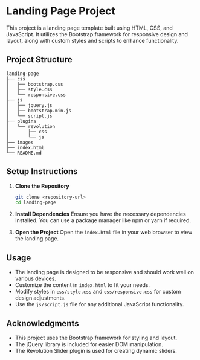 # Landing Page Project

This project is a landing page template built using HTML, CSS, and JavaScript. It utilizes the Bootstrap framework for responsive design and layout, along with custom styles and scripts to enhance functionality.

## Project Structure

```
landing-page
├── css
│   ├── bootstrap.css
│   ├── style.css
│   └── responsive.css
├── js
│   ├── jquery.js
│   ├── bootstrap.min.js
│   └── script.js
├── plugins
│   └── revolution
│       ├── css
│       └── js
├── images
├── index.html
└── README.md
```

## Setup Instructions

1. **Clone the Repository**
   ```bash
   git clone <repository-url>
   cd landing-page
   ```

2. **Install Dependencies**
   Ensure you have the necessary dependencies installed. You can use a package manager like npm or yarn if required.

3. **Open the Project**
   Open the `index.html` file in your web browser to view the landing page.

## Usage

- The landing page is designed to be responsive and should work well on various devices.
- Customize the content in `index.html` to fit your needs.
- Modify styles in `css/style.css` and `css/responsive.css` for custom design adjustments.
- Use the `js/script.js` file for any additional JavaScript functionality.

## Acknowledgments

- This project uses the Bootstrap framework for styling and layout.
- The jQuery library is included for easier DOM manipulation.
- The Revolution Slider plugin is used for creating dynamic sliders.